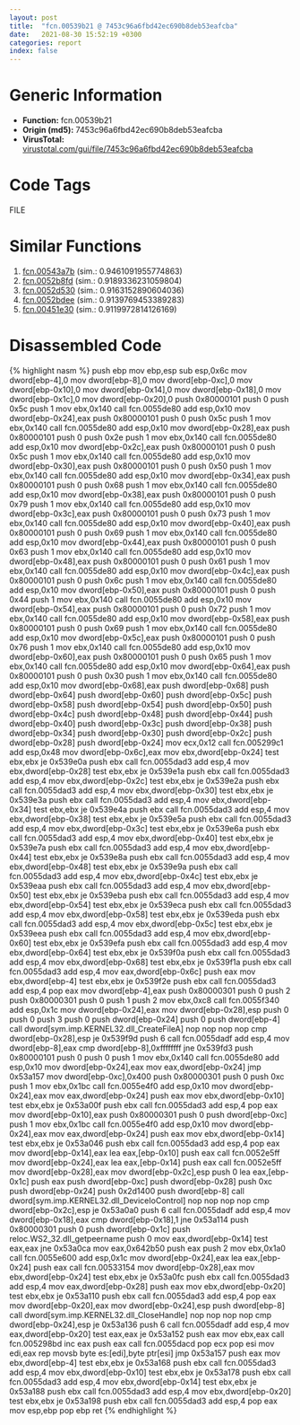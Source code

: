 ```yaml
---
layout: post
title:  "fcn.00539b21 @ 7453c96a6fbd42ec690b8deb53eafcba"
date:   2021-08-30 15:52:19 +0300
categories: report
index: false
---
```


# Generic Information
- **Function:** fcn.00539b21
- **Origin (md5):** 7453c96a6fbd42ec690b8deb53eafcba
- **VirusTotal:** [virustotal.com/gui/file/7453c96a6fbd42ec690b8deb53eafcba][virustotal_ref]

# Code Tags
<span class="tag" id="FILE">FILE</span>


# Similar Functions

1. [fcn.00543a7b][similar_1_ref] (sim.: 0.9461091955774863)
2. [fcn.0052b8fd][similar_2_ref] (sim.: 0.9189336231059804)
3. [fcn.0052d530][similar_3_ref] (sim.: 0.9163152890604036)
4. [fcn.0052bdee][similar_4_ref] (sim.: 0.9139769453389283)
5. [fcn.00451e30][similar_5_ref] (sim.: 0.9119972814126169)


# Disassembled Code

{% highlight nasm %}
push ebp
mov ebp,esp
sub esp,0x6c
mov dword[ebp-4],0
mov dword[ebp-8],0
mov dword[ebp-0xc],0
mov dword[ebp-0x10],0
mov dword[ebp-0x14],0
mov dword[ebp-0x18],0
mov dword[ebp-0x1c],0
mov dword[ebp-0x20],0
push 0x80000101
push 0
push 0x5c
push 1
mov ebx,0x140
call fcn.0055de80
add esp,0x10
mov dword[ebp-0x24],eax
push 0x80000101
push 0
push 0x5c
push 1
mov ebx,0x140
call fcn.0055de80
add esp,0x10
mov dword[ebp-0x28],eax
push 0x80000101
push 0
push 0x2e
push 1
mov ebx,0x140
call fcn.0055de80
add esp,0x10
mov dword[ebp-0x2c],eax
push 0x80000101
push 0
push 0x5c
push 1
mov ebx,0x140
call fcn.0055de80
add esp,0x10
mov dword[ebp-0x30],eax
push 0x80000101
push 0
push 0x50
push 1
mov ebx,0x140
call fcn.0055de80
add esp,0x10
mov dword[ebp-0x34],eax
push 0x80000101
push 0
push 0x68
push 1
mov ebx,0x140
call fcn.0055de80
add esp,0x10
mov dword[ebp-0x38],eax
push 0x80000101
push 0
push 0x79
push 1
mov ebx,0x140
call fcn.0055de80
add esp,0x10
mov dword[ebp-0x3c],eax
push 0x80000101
push 0
push 0x73
push 1
mov ebx,0x140
call fcn.0055de80
add esp,0x10
mov dword[ebp-0x40],eax
push 0x80000101
push 0
push 0x69
push 1
mov ebx,0x140
call fcn.0055de80
add esp,0x10
mov dword[ebp-0x44],eax
push 0x80000101
push 0
push 0x63
push 1
mov ebx,0x140
call fcn.0055de80
add esp,0x10
mov dword[ebp-0x48],eax
push 0x80000101
push 0
push 0x61
push 1
mov ebx,0x140
call fcn.0055de80
add esp,0x10
mov dword[ebp-0x4c],eax
push 0x80000101
push 0
push 0x6c
push 1
mov ebx,0x140
call fcn.0055de80
add esp,0x10
mov dword[ebp-0x50],eax
push 0x80000101
push 0
push 0x44
push 1
mov ebx,0x140
call fcn.0055de80
add esp,0x10
mov dword[ebp-0x54],eax
push 0x80000101
push 0
push 0x72
push 1
mov ebx,0x140
call fcn.0055de80
add esp,0x10
mov dword[ebp-0x58],eax
push 0x80000101
push 0
push 0x69
push 1
mov ebx,0x140
call fcn.0055de80
add esp,0x10
mov dword[ebp-0x5c],eax
push 0x80000101
push 0
push 0x76
push 1
mov ebx,0x140
call fcn.0055de80
add esp,0x10
mov dword[ebp-0x60],eax
push 0x80000101
push 0
push 0x65
push 1
mov ebx,0x140
call fcn.0055de80
add esp,0x10
mov dword[ebp-0x64],eax
push 0x80000101
push 0
push 0x30
push 1
mov ebx,0x140
call fcn.0055de80
add esp,0x10
mov dword[ebp-0x68],eax
push dword[ebp-0x68]
push dword[ebp-0x64]
push dword[ebp-0x60]
push dword[ebp-0x5c]
push dword[ebp-0x58]
push dword[ebp-0x54]
push dword[ebp-0x50]
push dword[ebp-0x4c]
push dword[ebp-0x48]
push dword[ebp-0x44]
push dword[ebp-0x40]
push dword[ebp-0x3c]
push dword[ebp-0x38]
push dword[ebp-0x34]
push dword[ebp-0x30]
push dword[ebp-0x2c]
push dword[ebp-0x28]
push dword[ebp-0x24]
mov ecx,0x12
call fcn.005299c1
add esp,0x48
mov dword[ebp-0x6c],eax
mov ebx,dword[ebp-0x24]
test ebx,ebx
je 0x539e0a
push ebx
call fcn.0055dad3
add esp,4
mov ebx,dword[ebp-0x28]
test ebx,ebx
je 0x539e1a
push ebx
call fcn.0055dad3
add esp,4
mov ebx,dword[ebp-0x2c]
test ebx,ebx
je 0x539e2a
push ebx
call fcn.0055dad3
add esp,4
mov ebx,dword[ebp-0x30]
test ebx,ebx
je 0x539e3a
push ebx
call fcn.0055dad3
add esp,4
mov ebx,dword[ebp-0x34]
test ebx,ebx
je 0x539e4a
push ebx
call fcn.0055dad3
add esp,4
mov ebx,dword[ebp-0x38]
test ebx,ebx
je 0x539e5a
push ebx
call fcn.0055dad3
add esp,4
mov ebx,dword[ebp-0x3c]
test ebx,ebx
je 0x539e6a
push ebx
call fcn.0055dad3
add esp,4
mov ebx,dword[ebp-0x40]
test ebx,ebx
je 0x539e7a
push ebx
call fcn.0055dad3
add esp,4
mov ebx,dword[ebp-0x44]
test ebx,ebx
je 0x539e8a
push ebx
call fcn.0055dad3
add esp,4
mov ebx,dword[ebp-0x48]
test ebx,ebx
je 0x539e9a
push ebx
call fcn.0055dad3
add esp,4
mov ebx,dword[ebp-0x4c]
test ebx,ebx
je 0x539eaa
push ebx
call fcn.0055dad3
add esp,4
mov ebx,dword[ebp-0x50]
test ebx,ebx
je 0x539eba
push ebx
call fcn.0055dad3
add esp,4
mov ebx,dword[ebp-0x54]
test ebx,ebx
je 0x539eca
push ebx
call fcn.0055dad3
add esp,4
mov ebx,dword[ebp-0x58]
test ebx,ebx
je 0x539eda
push ebx
call fcn.0055dad3
add esp,4
mov ebx,dword[ebp-0x5c]
test ebx,ebx
je 0x539eea
push ebx
call fcn.0055dad3
add esp,4
mov ebx,dword[ebp-0x60]
test ebx,ebx
je 0x539efa
push ebx
call fcn.0055dad3
add esp,4
mov ebx,dword[ebp-0x64]
test ebx,ebx
je 0x539f0a
push ebx
call fcn.0055dad3
add esp,4
mov ebx,dword[ebp-0x68]
test ebx,ebx
je 0x539f1a
push ebx
call fcn.0055dad3
add esp,4
mov eax,dword[ebp-0x6c]
push eax
mov ebx,dword[ebp-4]
test ebx,ebx
je 0x539f2e
push ebx
call fcn.0055dad3
add esp,4
pop eax
mov dword[ebp-4],eax
push 0x80000301
push 0
push 2
push 0x80000301
push 0
push 1
push 2
mov ebx,0xc8
call fcn.0055f340
add esp,0x1c
mov dword[ebp-0x24],eax
mov dword[ebp-0x28],esp
push 0
push 0
push 3
push 0
push dword[ebp-0x24]
push 0
push dword[ebp-4]
call dword[sym.imp.KERNEL32.dll_CreateFileA]
nop
nop
nop
nop
cmp dword[ebp-0x28],esp
je 0x539f9d
push 6
call fcn.0055dadf
add esp,4
mov dword[ebp-8],eax
cmp dword[ebp-8],0xffffffff
jne 0x539fd3
push 0x80000101
push 0
push 0
push 1
mov ebx,0x140
call fcn.0055de80
add esp,0x10
mov dword[ebp-0x24],eax
mov eax,dword[ebp-0x24]
jmp 0x53a157
mov dword[ebp-0xc],0x400
push 0x80000301
push 0
push 0xc
push 1
mov ebx,0x1bc
call fcn.0055e4f0
add esp,0x10
mov dword[ebp-0x24],eax
mov eax,dword[ebp-0x24]
push eax
mov ebx,dword[ebp-0x10]
test ebx,ebx
je 0x53a00f
push ebx
call fcn.0055dad3
add esp,4
pop eax
mov dword[ebp-0x10],eax
push 0x80000301
push 0
push dword[ebp-0xc]
push 1
mov ebx,0x1bc
call fcn.0055e4f0
add esp,0x10
mov dword[ebp-0x24],eax
mov eax,dword[ebp-0x24]
push eax
mov ebx,dword[ebp-0x14]
test ebx,ebx
je 0x53a046
push ebx
call fcn.0055dad3
add esp,4
pop eax
mov dword[ebp-0x14],eax
lea eax,[ebp-0x10]
push eax
call fcn.0052e5ff
mov dword[ebp-0x24],eax
lea eax,[ebp-0x14]
push eax
call fcn.0052e5ff
mov dword[ebp-0x28],eax
mov dword[ebp-0x2c],esp
push 0
lea eax,[ebp-0x1c]
push eax
push dword[ebp-0xc]
push dword[ebp-0x28]
push 0xc
push dword[ebp-0x24]
push 0x2d1400
push dword[ebp-8]
call dword[sym.imp.KERNEL32.dll_DeviceIoControl]
nop
nop
nop
nop
cmp dword[ebp-0x2c],esp
je 0x53a0a0
push 6
call fcn.0055dadf
add esp,4
mov dword[ebp-0x18],eax
cmp dword[ebp-0x18],1
jne 0x53a114
push 0x80000301
push 0
push dword[ebp-0x1c]
push reloc.WS2_32.dll_getpeername
push 0
mov eax,dword[ebp-0x14]
test eax,eax
jne 0x53a0ca
mov eax,0x642b50
push eax
push 2
mov ebx,0x1a0
call fcn.0055e600
add esp,0x1c
mov dword[ebp-0x24],eax
lea eax,[ebp-0x24]
push eax
call fcn.00533154
mov dword[ebp-0x28],eax
mov ebx,dword[ebp-0x24]
test ebx,ebx
je 0x53a0fc
push ebx
call fcn.0055dad3
add esp,4
mov eax,dword[ebp-0x28]
push eax
mov ebx,dword[ebp-0x20]
test ebx,ebx
je 0x53a110
push ebx
call fcn.0055dad3
add esp,4
pop eax
mov dword[ebp-0x20],eax
mov dword[ebp-0x24],esp
push dword[ebp-8]
call dword[sym.imp.KERNEL32.dll_CloseHandle]
nop
nop
nop
nop
cmp dword[ebp-0x24],esp
je 0x53a136
push 6
call fcn.0055dadf
add esp,4
mov eax,dword[ebp-0x20]
test eax,eax
je 0x53a152
push eax
mov ebx,eax
call fcn.005298bd
inc eax
push eax
call fcn.0055dacd
pop ecx
pop esi
mov edi,eax
rep movsb byte es:[edi],byte ptr[esi]
jmp 0x53a157
push eax
mov ebx,dword[ebp-4]
test ebx,ebx
je 0x53a168
push ebx
call fcn.0055dad3
add esp,4
mov ebx,dword[ebp-0x10]
test ebx,ebx
je 0x53a178
push ebx
call fcn.0055dad3
add esp,4
mov ebx,dword[ebp-0x14]
test ebx,ebx
je 0x53a188
push ebx
call fcn.0055dad3
add esp,4
mov ebx,dword[ebp-0x20]
test ebx,ebx
je 0x53a198
push ebx
call fcn.0055dad3
add esp,4
pop eax
mov esp,ebp
pop ebp
ret
{% endhighlight %}


[similar_1_ref]: /report/fcn.00543a7b@7453c96a6fbd42ec690b8deb53eafcba
[similar_2_ref]: /report/fcn.0052b8fd@7453c96a6fbd42ec690b8deb53eafcba
[similar_3_ref]: /report/fcn.0052d530@7453c96a6fbd42ec690b8deb53eafcba
[similar_4_ref]: /report/fcn.0052bdee@7453c96a6fbd42ec690b8deb53eafcba
[similar_5_ref]: /report/fcn.00451e30@279a61b1e76da49531f1f16fd1102a2d
[virustotal_ref]: https://www.virustotal.com/gui/file/7453c96a6fbd42ec690b8deb53eafcba